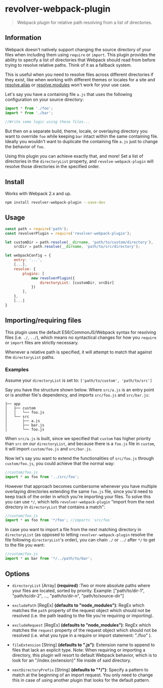 


# revolver-webpack-plugin

> Webpack plugin for relative path resolving from a list of directories.

## Information

Webpack doesn't natively support changing the source directory of your files when including them using `require` or `import`. This plugin provides the ability to specify a list of directories that Webpack should read from before trying to resolve relative paths. Think of it as a fallback system.

This is useful when you need to resolve files across different directories if they exist, like when working with different themes or locales for a site and [resolve.alias](https://webpack.js.org/configuration/resolve/#resolve-alias) or [resolve.modules](https://webpack.js.org/configuration/resolve/#resolve-modules) won't work for your use case.

Let's say you have a containing file `a.js` that uses the following configuration on your source directory:
```js
import * from './foo';
import * from './bar';
    
//Write some logic using these files...
```

But then on a separate build, theme, locale, or overlaying directory you want to override `foo` while keeping `bar` intact within the same containing file. Ideally you wouldn't want to duplicate the containing file `a.js` just to change the behavior of `foo`.

Using this plugin you can achieve exactly that, and more! Set a list of directories in the `directoryList` property, and `revolve-webpack-plugin` will resolve those directories in the specified order.

## Install

Works with Webpack 2.x and up.

```sh
npm install revolver-webpack-plugin --save-dev
```

## Usage

```js
const path = require('path');
const revolverPlugin = require('revolver-webpack-plugin');

let customDir = path.resolve(__dirname, 'path/to/custom/directory'),
    srcDir = path.resolve(__dirname, 'path/to/src/directory');

let webpackConfig = {
    entry: '...',
    [...],
    resolve: {
        plugins: [
            new revolverPlugin({
                directoryList: [customDir, srcDir]
            })
        ],
    },
    [...]
}
```

## Importing/requiring files

This plugin uses the default ES6/CommonJS/Webpack syntax for resolving files (i.e. `./`, `../`), which means no syntactical changes for how you `require` or `import` files are strictly necessary.

Whenever a relative path is specified, it will attempt to match that against the `directoryList` paths.

### Examples

Assume your `directoryList` is set to: `['path/to/custom', 'path/to/src']`

Say you have the structure shown below. Where `src/a.js` is an entry point or is another file's dependency, and imports `src/foo.js` and `src/bar.js`:
```
├── app
│   ├── custom
│   │   └── foo.js
│   └── src
│       ├── a.js
│       ├── bar.js
│       └── foo.js
```
When `src/a.js` is built, since we specified that `custom` has higher priority than `src` on our `directoryList`, and because there is a `foo.js` file in `custom`, it will import `custom/foo.js` and `src/bar.js`.

Now let's say you want to extend the functionalities of `src/foo.js` through `custom/foo.js`, you could achieve that the normal way:
```js
//custom/foo.js
import * as foo from '../src/foo';
```
However that approach becomes cumbersome whenever you have multiple overlaying directories extending the same `foo.js` file, since you'd need to keep track of the order in which you're importing your files. To solve this you can use `*/`, which tells `revolver-webpack-plugin` "import from the next directory in `directoryList` that contains a match":
```js
//custom/foo.js
import * as foo from '*/foo'; //imports `src/foo`
```

In case you want to import a file from the next matching directory in `directoryList` (as opposed to letting `revolver-webpack-plugin` resolve the file following `directoryList`'s order), you can chain `./` or `../` after `*/` to get to the file you want:
```js
//custom/foo.js
import * as bar from '*/../path/to/bar';
```

## Options

* `directoryList` [Array] **(required)** :Two or more absolute paths where your files are located, sorted by priority. Example: ["path/to/dir-1", "path/to/dir-2", ..., "path/to/dir-n", "path/to/source-dir"]

* `excludePath` [RegEx] **(defaults to "node_modules")**: RegEx which matches the `path` property of the request object which should not be resolved (i.e. the path leading to the file you're requiring or importing).

* `excludeRequest` [RegEx] **(defaults to "node_modules")**: RegEx which matches the `request` property of the request object which should not be resolved (i.e. what you type in a require or import statement: "./foo" ).

* `fileExtension` [String] **(defaults to ".js")**: Extension name to append to files that lack an explicit type. Note: When requiring or importing a directory, this plugin will resort to default Webpack behavior, which is to look for an "/index.{extension}" file inside of said directory.

* `nextDirectoryPrefix` [String] **(defaults to "*/")**: Specify a pattern to match at the beginning of an import request. You only need to change this in case of using another plugin that looks for the default pattern.

